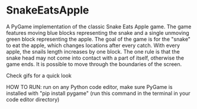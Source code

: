 # SnakeEatsApple
A PyGame implementation of the classic Snake Eats Apple game.
The game features moving blue blocks representing the snake and a single unmoving green block representing the apple. The goal of the game is for the "snake" to eat the apple, which changes locations after every catch. 
With every apple, the snails length increases by one block. The one rule is that the snake head may not come into contact with a part of itself, otherwise the game ends.
It is possible to move through the boundaries of the screen.

Check gifs for a quick look

HOW TO RUN: run on any Python code editor, make sure PyGame is installed with "pip install pygame" (run this command in the terminal in your code editor directory)

